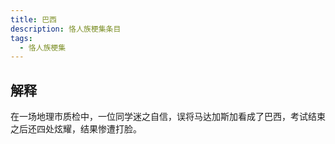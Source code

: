 ```yaml
---
title: 巴西
description: 恪人族梗集条目
tags:
  - 恪人族梗集
---
```


## 解释

在一场地理市质检中，一位同学迷之自信，误将马达加斯加看成了巴西，考试结束之后还四处炫耀，结果惨遭打脸。

<!--
```
video{vcode=4c069425608e8fc6,title=校园趣闻第一期播报片段节选}
``` -->
